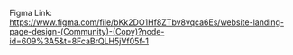 Figma Link: https://www.figma.com/file/bKk2DO1Hf8ZTbv8vqca6Es/website-landing-page-design-(Community)-(Copy)?node-id=609%3A5&t=8FcaBrQLH5jVf05f-1